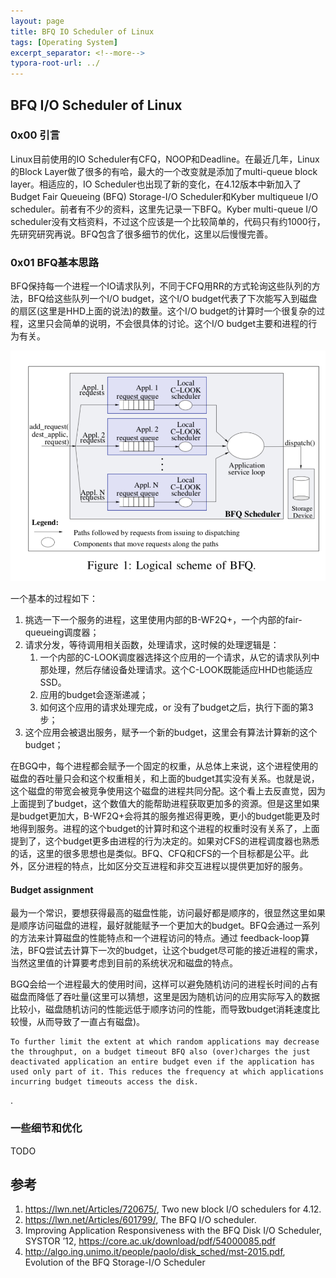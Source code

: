 ```yaml
---
layout: page
title: BFQ IO Scheduler of Linux
tags: [Operating System]
excerpt_separator: <!--more-->
typora-root-url: ../
---
```


## BFQ I/O Scheduler of Linux

### 0x00 引言

   Linux目前使用的IO Scheduler有CFQ，NOOP和Deadline。在最近几年，Linux的Block Layer做了很多的有哈，最大的一个改变就是添加了multi-queue block layer。相适应的，IO Scheduler也出现了新的变化，在4.12版本中新加入了Budget Fair Queueing (BFQ) Storage-I/O Scheduler和Kyber multiqueue I/O scheduler。前者有不少的资料，这里先记录一下BFQ。Kyber multi-queue I/O scheduler没有文档资料，不过这个应该是一个比较简单的，代码只有约1000行，先研究研究再说。BFQ包含了很多细节的优化，这里以后慢慢完善。



### 0x01 BFQ基本思路

   BFQ保持每一个进程一个IO请求队列，不同于CFQ用RR的方式轮询这些队列的方法，BFQ给这些队列一个I/O budget，这个I/O budget代表了下次能写入到磁盘的扇区(这里是HHD上面的说法)的数量。这个I/O budget的计算时一个很复杂的过程，这里只会简单的说明，不会很具体的讨论。这个I/O budget主要和进程的行为有关。

![bfq-arch](/assets/img/bfq-arch.png)

一个基本的过程如下：

1. 挑选一下一个服务的进程，这里使用内部的B-WF2Q+，一个内部的fair-queueing调度器；
2. 请求分发，等待调用相关函数，处理请求，这时候的处理逻辑是：
   1. 一个内部的C-LOOK调度器选择这个应用的一个请求，从它的请求队列中那处理，然后存储设备处理请求。这个C-LOOK既能适应HHD也能适应SSD。
   2. 应用的budget会逐渐递减；
   3. 如何这个应用的请求处理完成，or 没有了budget之后，执行下面的第3步；
3. 这个应用会被退出服务，赋予一个新的budget，这里会有算法计算新的这个budget；

在BGQ中，每个进程都会赋予一个固定的权重，从总体上来说，这个进程使用的磁盘的吞吐量只会和这个权重相关，和上面的budget其实没有关系。也就是说，这个磁盘的带宽会被竞争使用这个磁盘的进程共同分配。这个看上去反直觉，因为上面提到了budget，这个数值大的能帮助进程获取更加多的资源。但是这里如果是budget更加大，B-WF2Q+会将其的服务推迟得更晚，更小的budget能更及时地得到服务。进程的这个budget的计算时和这个进程的权重时没有关系了，上面提到了，这个budget更多由进程的行为决定的。如果对CFS的进程调度器也熟悉的话，这里的很多思想也是类似。BFQ、CFQ和CFS的一个目标都是公平。此外，区分进程的特点，比如区分交互进程和非交互进程以提供更加好的服务。

#### Budget assignment 

  最为一个常识，要想获得最高的磁盘性能，访问最好都是顺序的，很显然这里如果是顺序访问磁盘的进程，最好就能赋予一个更加大的budget。BFQ会通过一系列的方法来计算磁盘的性能特点和一个进程访问的特点。通过 feedback-loop算法，BFQ尝试去计算下一次的budget，让这个budget尽可能的接近进程的需求，当然这里值的计算要考虑到目前的系统状况和磁盘的特点。

  BGQ会给一个进程最大的使用时间，这样可以避免随机访问的进程长时间的占有磁盘而降低了吞吐量(这里可以猜想，这里是因为随机访问的应用实际写入的数据比较小，磁盘随机访问的性能远低于顺序访问的性能，而导致budget消耗速度比较慢，从而导致了一直占有磁盘)。

```
To further limit the extent at which random applications may decrease the throughput, on a budget timeout BFQ also (over)charges the just deactivated application an entire budget even if the application has used only part of it. This reduces the frequency at which applications incurring budget timeouts access the disk.
```

.

### 一些细节和优化

TODO

## 参考 

1. https://lwn.net/Articles/720675/, Two new block I/O schedulers for 4.12.
2. https://lwn.net/Articles/601799/, The BFQ I/O scheduler.
3. Improving Application Responsiveness with the BFQ Disk I/O Scheduler, SYSTOR ’12, https://core.ac.uk/download/pdf/54000085.pdf
4. http://algo.ing.unimo.it/people/paolo/disk_sched/mst-2015.pdf, Evolution of the BFQ Storage-I/O Scheduler 